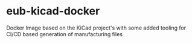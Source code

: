 # eub-kicad-docker
Docker Image based on the KiCad project's with some added tooling for CI/CD based generation of manufacturing files
